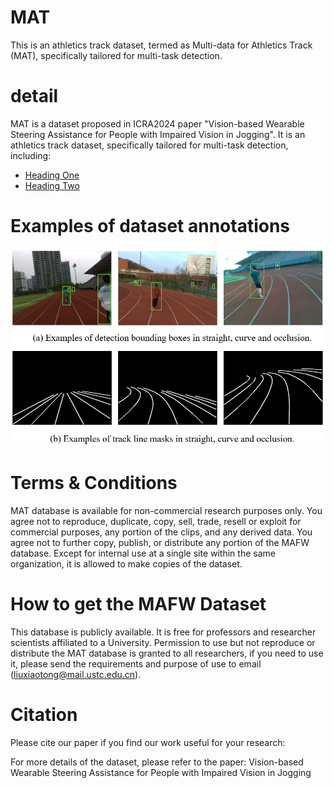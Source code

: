 # MAT
This is an athletics track dataset, termed as Multi-data for Athletics Track (MAT), specifically tailored for multi-task detection.

# detail
MAT is a dataset proposed in ICRA2024 paper "Vision-based Wearable Steering Assistance for People with Impaired Vision in Jogging".
It is an athletics track dataset, specifically tailored for multi-task detection, including:

- [Heading One](#heading-one)
- [Heading Two](#heading-two)



# Examples of dataset annotations
![image](https://github.com/snoopy-l/MAT/blob/main/examples.png)

# Terms & Conditions
MAT database is available for non-commercial research purposes only.
You agree not to reproduce, duplicate, copy, sell, trade, resell or exploit for commercial purposes, any portion of the clips, and any derived data.
You agree not to further copy, publish, or distribute any portion of the MAFW database. Except for internal use at a single site within the same organization, it is allowed to make copies of the dataset.

# How to get the MAFW Dataset
This database is publicly available. It is free for professors and researcher scientists affiliated to a University.
Permission to use but not reproduce or distribute the MAT database is granted to all researchers, if you need to use it, please send the requirements and purpose of use to email (liuxiaotong@mail.ustc.edu.cn).

# Citation
Please cite our paper if you find our work useful for your research:

For more details of the dataset, please refer to the paper: Vision-based Wearable Steering Assistance for People with Impaired Vision in Jogging
